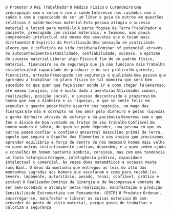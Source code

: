 `O Promotor` `O Rei Trabalhador` `O Médico Físico` `o Curandeiro` `Uma preocupação com o corpo e com a saúde` `Interesse nos cuidados com a saúde e com a capacidade de ser um líder e guia de outros em questões relativas à saúde` `Sucesso material` `Esta pessoa atingiu o sucesso material e lutará para mantê-lo` `A parte fogosa da Terra` `Trabalhador e paciente, preocupado com coisas materiais, e teimoso, mas pouca compreensão intelectual até mesmo dos assuntos que o tocam mais diretamente` `O Espírito da Fertilização` `Uma sensação de praticidade alegre que é refletida na vida cotidiana` `Dominar of potencial através do autoconhecimento` `Estabilidade, confiabilidade, sucesso, a epítome do sucesso material` `Liberar algo Físico` `O fim de um padrão físico, material, financeiro ou de segurança que já não funciona mais` `Trabalho estabelecido` `A capacidade de produzir e de ser prático` `Um gerente, financista, artesão` `Preocupado com segurança e qualidade` `Uma pessoa que aprendeu a trabalhar no plano físico de tal maneira que será bem sucedido no que quer que faça` `Saber aonde ir e como chegar lá` `Generoso, até mesmo corajoso, não é muito dado a aventuras` `Atividades comuns, realizações, posição social, e sucesso descontraído e prazeroso` `Um homem que ama o dinheiro e as riquezas, e que se sente feliz em acumular o quanto puder` `Muito esperto nos negócios, um mago das finanças` `Ele não é corrupto no seu amor pelo dinheiro e pelas riquezas e ganha dinheiro através do esforço e da paciência` `Generoso com o que tem e divide de boa vontade os frutos de seu trabalho` `Confiável` `Um homem maduro e sábio, de quem se pode depender, uma pessoa em que os outros podem confiar e confiam` `O ancestral masculino primal da Terra, aquele que segura o Espelho dos Elementos e nos ensina que precisamos aprender equilíbrio e força de dentro de nós mesmos` `O homem mais velho em quem outros instintivamente confiam, dependem, e a quem pedem ajuda e conselhos` `Um homem bastante sombrio, corajoso, mas com uma tendencia um tanto letárgica` `Coragem, inteligência prática, capacidade intelectual c comercial, às vezes dons matemáticos e sucesso neste ramo` `Baal. O deus da montanha que entregou as leis do alto das montanhas sagradas aos homens que escalaram o cume para recebê-las` `Severo, imponente, autoritário, pesado, tenaz, confiável, prático e estável` `O Realizador` `Domínio da Sinergia e da Recompensa` `A vontade de ser bem-sucedido e alcançar metas` `realização, manifestação e produção` `Sensibilidade Extrovertida com Pensamento. (ESTP)` `O Produtor` `Ordenar, encarregar-se, manifestar e liberar as coisas materiais` `Um bom provedor do ponto de vista material, porque gosta de trabalhar e valoriza a segurança`  